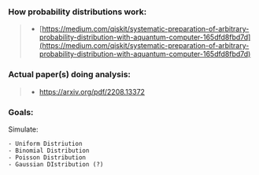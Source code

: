 ### How probability distributions work:
> - [https://medium.com/qiskit/systematic-preparation-of-arbitrary-probability-distribution-with-aquantum-computer-165dfd8fbd7d](https://medium.com/qiskit/systematic-preparation-of-arbitrary-probability-distribution-with-aquantum-computer-165dfd8fbd7d)

### Actual paper(s) doing analysis:
> - https://arxiv.org/pdf/2208.13372

### Goals:
Simulate:

    - Uniform Distriution
    - Binomial Distribution
    - Poisson Distribution
    - Gaussian DIstribution (?) 